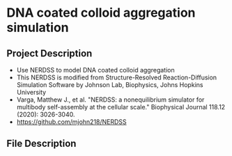 # DNA coated colloid aggregation simulation
## Project Description

- Use NERDSS to model DNA coated colloid aggregation
- This NERDSS is modified from Structure-Resolved Reaction-Diffusion Simulation Software by Johnson Lab, Biophysics, Johns Hopkins University
- Varga, Matthew J., et al. "NERDSS: a nonequilibrium simulator for multibody self-assembly at the cellular scale." Biophysical Journal 118.12 (2020): 3026-3040.
- https://github.com/mjohn218/NERDSS 

## File Description
